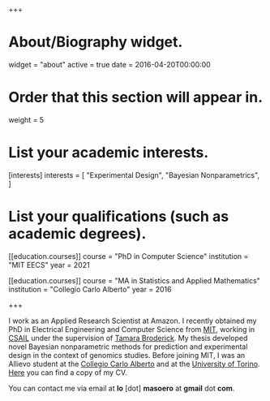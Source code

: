 +++
# About/Biography widget.
widget = "about"
active = true
date = 2016-04-20T00:00:00

# Order that this section will appear in.
weight = 5

# List your academic interests.
[interests]
  interests = [
    "Experimental Design",
    "Bayesian Nonparametrics",
  ]

# List your qualifications (such as academic degrees).

[[education.courses]]
  course = "PhD in Computer Science"
  institution = "MIT EECS"
  year = 2021

[[education.courses]]
  course = "MA in Statistics and Applied Mathematics"
  institution = "Collegio Carlo Alberto"
  year = 2016

 
+++

I work as an Applied Research Scientist at Amazon. I recently obtained my PhD in Electrical Engineering and Computer Science from [MIT](http://www.mit.edu/), working in [CSAIL](https://www.csail.mit.edu/) under the supervision of [Tamara Broderick](http://www.tamarabroderick.com/). My thesis developed novel Bayesian nonparametric methods for prediction and experimental design in the context of genomics studies. Before joining MIT, I was an Allievo student at the [Collegio Carlo Alberto](https://www.carloalberto.org/) and at the [University of Torino](https://www.unito.it/). [Here](http://lorenzomasoero.com/files/cv_masoero_2022.pdf) you can find a copy of my CV. 
 
 
You can contact me via email at **lo** [dot] **masoero** at **gmail** dot **com**. 